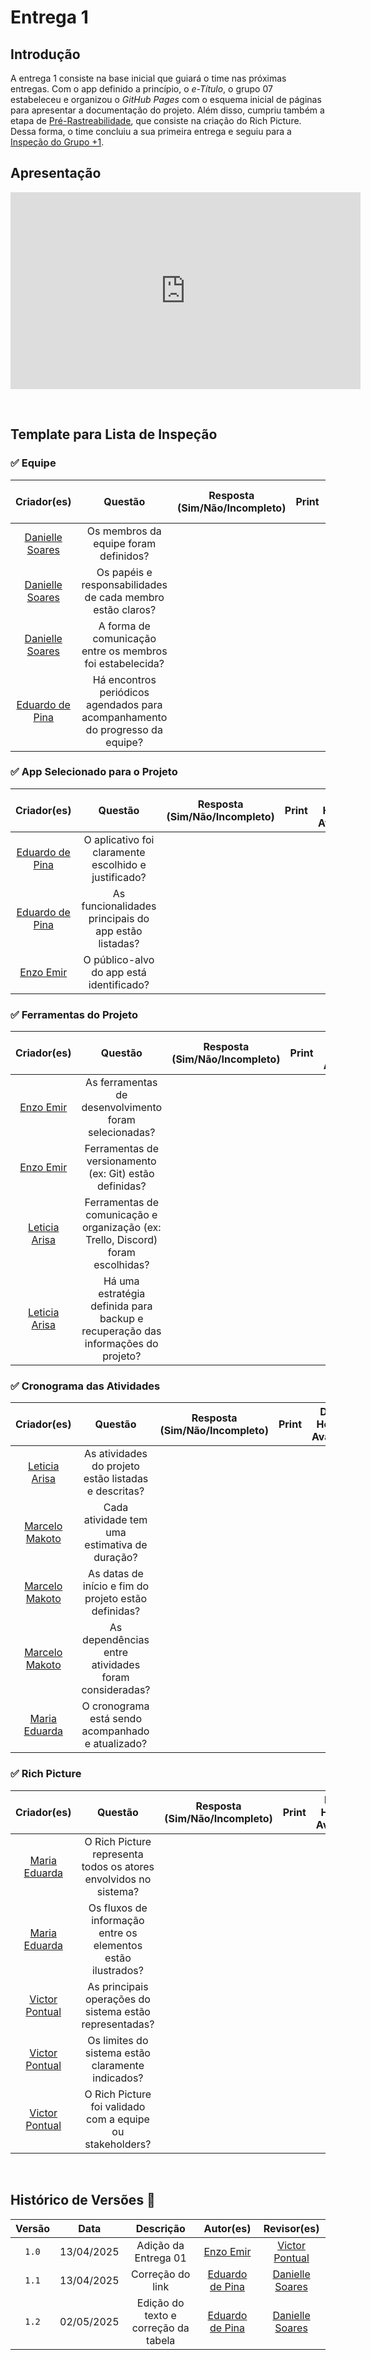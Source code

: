 # Entrega 1 

## Introdução

A entrega 1 consiste na base inicial que guiará o time nas próximas entregas. Com o app definido a princípio, o *e-Título*, o grupo 07 estabeleceu e organizou o *GitHub Pages* com o esquema inicial de páginas para apresentar a documentação do projeto. Além disso, cumpriu também a etapa de [Pré-Rastreabilidade](../../Pre-Rastreabilidade/Rich-Picture), que consiste na criação do Rich Picture. Dessa forma, o time concluiu a sua primeira entrega e seguiu para a [Inspeção do Grupo +1](../../Inspecao-mais1/Entrega-1).

## Apresentação

<p style="text-align: center">
<iframe width="560" height="315" src="https://www.youtube.com/embed/GZ2H4fPk-Dg?si=feVxa6PdMiTaTxaU" title="YouTube video player" frameborder="0" allow="accelerometer; autoplay; clipboard-write; encrypted-media; gyroscope; picture-in-picture; web-share" referrerpolicy="strict-origin-when-cross-origin" allowfullscreen></iframe>
</p>

<br>

## Template para Lista de Inspeção

### ✅ Equipe

| Criador(es) | Questão | Resposta (Sim/Não/Incompleto) | Print | Data e Hora da Avaliação |
| :-: | :-: | :-: | :-: | :-: |
| [Danielle Soares](https://github.com/danielle-soaress) | Os membros da equipe foram definidos? |  |  |  |
| [Danielle Soares](https://github.com/danielle-soaress) | Os papéis e responsabilidades de cada membro estão claros? |  |  |  |
| [Danielle Soares](https://github.com/danielle-soaress) | A forma de comunicação entre os membros foi estabelecida? |  |  |  |
| [Eduardo de Pina](https://github.com/eduardodpms) | Há encontros periódicos agendados para acompanhamento do progresso da equipe? |  |  |  |


### ✅ App Selecionado para o Projeto

| Criador(es) | Questão | Resposta (Sim/Não/Incompleto) | Print | Data e Hora da Avaliação |
| :-: | :-: | :-: | :-: | :-: |
| [Eduardo de Pina](https://github.com/eduardodpms) | O aplicativo foi claramente escolhido e justificado? |  |  |  |
| [Eduardo de Pina](https://github.com/eduardodpms) | As funcionalidades principais do app estão listadas? |  |  |  |
| [Enzo Emir](https://github.com/EnzoEmir) | O público-alvo do app está identificado? |  |  |  |


### ✅ Ferramentas do Projeto

| Criador(es) | Questão | Resposta (Sim/Não/Incompleto) | Print | Data e Hora da Avaliação |
| :-: | :-: | :-: | :-: | :-: |
| [Enzo Emir](https://github.com/EnzoEmir) | As ferramentas de desenvolvimento foram selecionadas? |  |  |  |
| [Enzo Emir](https://github.com/EnzoEmir) | Ferramentas de versionamento (ex: Git) estão definidas? |  |  |  |
| [Leticia Arisa](https://github.com/Leticia-Arisa-K-Higa) | Ferramentas de comunicação e organização (ex: Trello, Discord) foram escolhidas? |  |  |  |
| [Leticia Arisa](https://github.com/Leticia-Arisa-K-Higa) | Há uma estratégia definida para backup e recuperação das informações do projeto?  |  |  |  |

### ✅ Cronograma das Atividades

| Criador(es) | Questão | Resposta (Sim/Não/Incompleto) | Print | Data e Hora da Avaliação |
| :-: | :-: | :-: | :-: | :-: |
| [Leticia Arisa](https://github.com/Leticia-Arisa-K-Higa) | As atividades do projeto estão listadas e descritas? |  |  |
| [Marcelo Makoto](https://github.com/MM4k) | Cada atividade tem uma estimativa de duração? |  |  |  |
| [Marcelo Makoto](https://github.com/MM4k) | As datas de início e fim do projeto estão definidas? |  |  |  |
| [Marcelo Makoto](https://github.com/MM4k) | As dependências entre atividades foram consideradas? |  |  |  |
| [Maria Eduarda](https://github.com/dudaa28) | O cronograma está sendo acompanhado e atualizado? |  |  |  |

### ✅ Rich Picture

| Criador(es) | Questão | Resposta (Sim/Não/Incompleto) | Print | Data e Hora da Avaliação |
| :-: | :-: | :-: | :-: | :-: |
| [Maria Eduarda](https://github.com/dudaa28) | O Rich Picture representa todos os atores envolvidos no sistema? |  |  |  |
| [Maria Eduarda](https://github.com/dudaa28) | Os fluxos de informação entre os elementos estão ilustrados? |  |  |  |
| [Victor Pontual](https://github.com/VictorPontual) | As principais operações do sistema estão representadas? |  |  |  |
| [Victor Pontual](https://github.com/VictorPontual) | Os limites do sistema estão claramente indicados? |  |  |  |
| [Victor Pontual](https://github.com/VictorPontual) | O Rich Picture foi validado com a equipe ou stakeholders? |  |  |

<br>

## Histórico de Versões 📅

| Versão | Data | Descrição | Autor(es) | Revisor(es) |
| :-: | :-: | :-: | :-: | :-: |
| `1.0`  | 13/04/2025 | Adição da Entrega 01 | [Enzo Emir](https://github.com/EnzoEmir) | [Victor Pontual](https://github.com/VictorPontual) |
| `1.1`  | 13/04/2025 | Correção do link | [Eduardo de Pina](https://github.com/eduardodpms) | [Danielle Soares](https://github.com/danielle-soaress) |
| `1.2`  | 02/05/2025 | Edição do texto e correção da tabela | [Eduardo de Pina](https://github.com/eduardodpms) | [Danielle Soares](https://github.com/danielle-soaress) |
